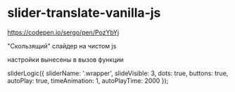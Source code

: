 # slider-translate-vanilla-js

https://codepen.io/sergo/pen/PozYbYj

"Скользящий" слайдер на чистом js

настройки вынесены в вызов функции

sliderLogic({
    sliderName: '.wrapper',
    slideVisible: 3,
    dots: true,
    buttons: true,
    autoPlay: true,
    timeAnimation: 1,
    autoPlayTime: 2000
});
